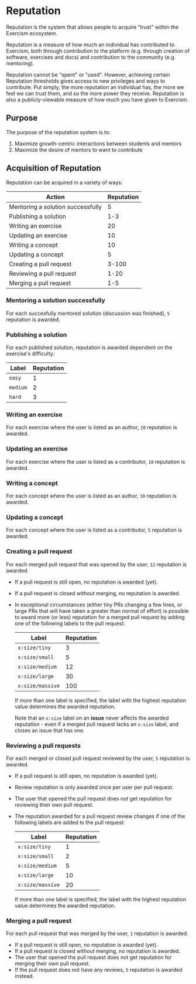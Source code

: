 # Reputation

Reputation is the system that allows people to acquire "trust" within the Exercism ecosystem.

Reputation is a measure of how much an individual has contributed to Exercism, both through contribution to the platform (e.g. through creation of software, exercises and docs) and contribution to the community (e.g. mentoring).

Reputation cannot be "spent" or "used". However, achieving certain Reputation thresholds gives access to new privileges and ways to contribute. Put simply, the more reputation an individual has, the more we feel we can trust them, and so the more power they receive. Reputation is also a publicly-viewable measure of how much you have given to Exercism.

## Purpose

The purpose of the reputation system is to:

1. Maximize growth-centric interactions between students and mentors
2. Maximize the desire of mentors to want to contribute

## Acquisition of Reputation

Reputation can be acquired in a variety of ways:

| Action                            | Reputation |
| --------------------------------- | ---------- |
| Mentoring a solution successfully | 5          |
| Publishing a solution             | 1-3        |
| Writing an exercise               | 20         |
| Updating an exercise              | 10         |
| Writing a concept                 | 10         |
| Updating a concept                | 5          |
| Creating a pull request           | 3-100      |
| Reviewing a pull request          | 1-20       |
| Merging a pull request            | 1-5        |

### Mentoring a solution successfully

For each succesfully mentored solution (discussion was finished), `5` reputation is awarded.

### Publishing a solution

For each published solution, reputation is awarded dependent on the exercise's difficulty:

| Label    | Reputation |
| -------- | ---------- |
| `easy`   | 1          |
| `medium` | 2          |
| `hard`   | 3          |

### Writing an exercise

For each exercise where the user is listed as an author, `20` reputation is awarded.

### Updating an exercise

For each exercise where the user is listed as a contributor, `10` reputation is awarded.

### Writing a concept

For each concept where the user is listed as an author, `10` reputation is awarded.

### Updating a concept

For each concept where the user is listed as a contributor, `5` reputation is awarded.

### Creating a pull request

For each merged pull request that was opened by the user, `12` reputation is awarded.

- If a pull request is still open, no reputation is awarded (yet).
- If a pull request is closed _without_ merging, no reputation is awarded.
- In exceptional circumstances (either tiny PRs changing a few lines, or large PRs that will have taken a greater than normal of effort) is possible to award more (or less) reputation for a merged pull request by adding one of the following labels to the pull request:

  | Label            | Reputation |
  | ---------------- | ---------- |
  | `x:size/tiny`    | 3          |
  | `x:size/small`   | 5          |
  | `x:size/medium`  | 12         |
  | `x:size/large`   | 30         |
  | `x:size/massive` | 100        |

  If more than one label is specified, the label with the highest reputation value determines the awarded reputation.

  Note that an `x:size` label on an **issue** never affects the awarded reputation - even if a merged pull request lacks an `x:size` label, and closes an issue that has one.

### Reviewing a pull requests

For each merged or closed pull request reviewed by the user, `5` reputation is awarded.

- If a pull request is still open, no reputation is awarded (yet).
- Review reputation is only awarded once per user per pull request.
- The user that opened the pull request does _not_ get reputation for reviewing their own pull request.

- The reputation awarded for a pull request review changes if one of the following labels are added to the pull request:

  | Label            | Reputation |
  | ---------------- | ---------- |
  | `x:size/tiny`    | 1          |
  | `x:size/small`   | 2          |
  | `x:size/medium`  | 5          |
  | `x:size/large`   | 10         |
  | `x:size/massive` | 20         |

  If more than one label is specified, the label with the highest reputation value determines the awarded reputation.

### Merging a pull request

For each pull request that was merged by the user, `1` reputation is awarded.

- If a pull request is still open, no reputation is awarded (yet).
- If a pull request is closed _without_ merging, no reputation is awarded.
- The user that opened the pull request does _not_ get reputation for merging their own pull request.
- If the pull request does not have any reviews, `5` reputation is awarded instead.
